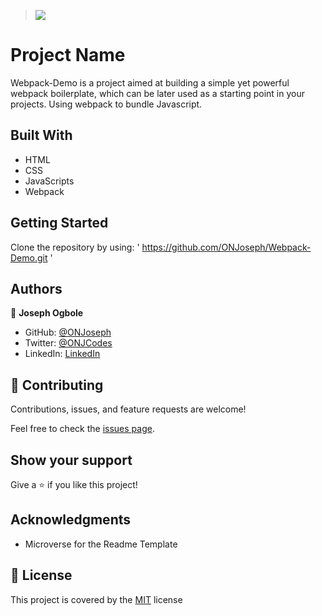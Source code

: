 > ![](https://img.shields.io/badge/Microverse-blueviolet)

# Project Name

Webpack-Demo is a project aimed at building a simple yet powerful webpack boilerplate, which can be later used as a starting point in your projects. Using webpack to bundle Javascript. 

## Built With

- HTML
- CSS
- JavaScripts
- Webpack

## Getting Started

Clone the repository by using:
' https://github.com/ONJoseph/Webpack-Demo.git '


## Authors

👤 **Joseph Ogbole**

- GitHub: [@ONJoseph](https://github.com/ONJoseph)
- Twitter: [@ONJCodes](https://twitter.com/ONJCodes)
- LinkedIn: [LinkedIn](https://www.linkedin.com/in/o-n-joseph-ba8425147/)


## 🤝 Contributing

Contributions, issues, and feature requests are welcome!

Feel free to check the [issues page](https://github.com/ONJoseph/Awesome-BooksES6/issues).

## Show your support

Give a ⭐️ if you like this project!

## Acknowledgments

- Microverse for the Readme Template

## 📝 License

This project is covered by the [MIT](/LICENSE) license